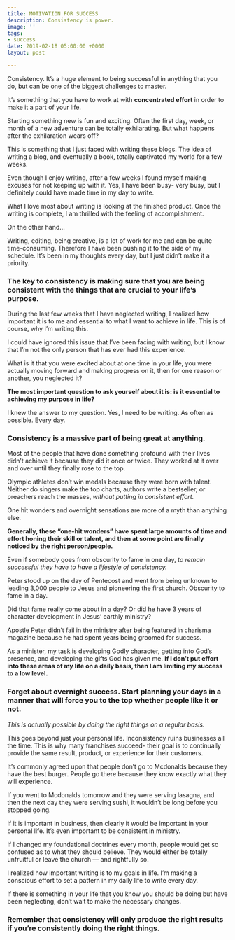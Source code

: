 ```yaml
---
title: MOTIVATION FOR SUCCESS
description: Consistency is power.
image: ''
tags:
- success
date: 2019-02-18 05:00:00 +0000
layout: post

---
```

Consistency. It’s a huge element to being successful in anything that you do, but can be one of the biggest challenges to master.

It’s something that you have to work at with **concentrated effort** in order to make it a part of your life.

Starting something new is fun and exciting. Often the first day, week, or month of a new adventure can be totally exhilarating. But what happens after the exhilaration wears off?

This is something that I just faced with writing these blogs. The idea of writing a blog, and eventually a book, totally captivated my world for a few weeks.

Even though I enjoy writing, after a few weeks I found myself making excuses for not keeping up with it. Yes, I have been busy- very busy, but I definitely could have made time in my day to write.

What I love most about writing is looking at the finished product. Once the writing is complete, I am thrilled with the feeling of accomplishment.

On the other hand…

Writing, editing, being creative, is a lot of work for me and can be quite time-consuming. Therefore I have been pushing it to the side of my schedule. It’s been in my thoughts every day, but I just didn’t make it a priority.

### The key to consistency is making sure that you are being consistent with the things that are crucial to your life’s purpose.

During the last few weeks that I have neglected writing, I realized how important it is to me and essential to what I want to achieve in life. This is of course, why I’m writing this.

I could have ignored this issue that I’ve been facing with writing, but I know that I’m not the only person that has ever had this experience.

What is it that you were excited about at one time in your life, you were actually moving forward and making progress on it, then for one reason or another, you neglected it?

**The most important question to ask yourself about it is: is it essential to achieving my purpose in life?**

I knew the answer to my question. Yes, I need to be writing. As often as possible. Every day.

### Consistency is a massive part of being great at anything.

Most of the people that have done something profound with their lives didn’t achieve it because they did it once or twice. They worked at it over and over until they finally rose to the top.

Olympic athletes don’t win medals because they were born with talent. Neither do singers make the top charts, authors write a bestseller, or preachers reach the masses, _without putting in consistent effort._

One hit wonders and overnight sensations are more of a myth than anything else.

**Generally, these “one-hit wonders” have spent large amounts of time and effort honing their skill or talent, and then at some point are finally noticed by the right person/people.**

Even if somebody goes from obscurity to fame in one day, _to remain successful they have to have a lifestyle of consistency._

Peter stood up on the day of Pentecost and went from being unknown to leading 3,000 people to Jesus and pioneering the first church. Obscurity to fame in a day.

Did that fame really come about in a day? Or did he have 3 years of character development in Jesus’ earthly ministry?

Apostle Peter didn’t fail in the ministry after being featured in charisma magazine because he had spent years being groomed for success.

As a minister, my task is developing Godly character, getting into God’s presence, and developing the gifts God has given me. **If I don’t put effort into these areas of my life on a daily basis, then I am limiting my success to a low level.**

### Forget about overnight success. Start planning your days in a manner that will force you to the top whether people like it or not.

_This is actually possible by doing the right things on a regular basis._

This goes beyond just your personal life. Inconsistency ruins businesses all the time. This is why many franchises succeed- their goal is to continually provide the same result, product, or experience for their customers.

It’s commonly agreed upon that people don’t go to Mcdonalds because they have the best burger. People go there because they know exactly what they will experience.

If you went to Mcdonalds tomorrow and they were serving lasagna, and then the next day they were serving sushi, it wouldn’t be long before you stopped going.

If it is important in business, then clearly it would be important in your personal life. It’s even important to be consistent in ministry.

If I changed my foundational doctrines every month, people would get so confused as to what they should believe. They would either be totally unfruitful or leave the church — and rightfully so.

I realized how important writing is to my goals in life. I’m making a conscious effort to set a pattern in my daily life to write every day.

If there is something in your life that you know you should be doing but have been neglecting, don’t wait to make the necessary changes.

### Remember that consistency will only produce the right results if you’re consistently doing the right things.